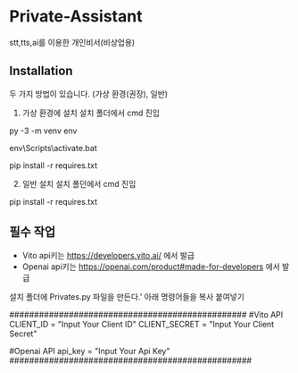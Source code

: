 # Private-Assistant
 stt,tts,ai를 이용한 개인비서(비상업용)

## Installation
 두 가지 방법이 있습니다. (가상 환경(권장), 일반)
 
 1. 가상 환경에 설치
  설치 폴더에서 cmd 진입
  
  py -3 -m venv env
  
  env\Scripts\activate.bat
  
  pip install -r requires.txt
  
 2. 일반 설치
  설치 폴던에서 cmd 진입
  
  pip install -r requires.txt

## 필수 작업
 - Vito api키는 https://developers.vito.ai/ 에서 발급
 - Openai api키는 https://openai.com/product#made-for-developers 에서 발급

 설치 폴더에 Privates.py 파일을 만든다.'
 아래 명령어들을 복사 붙여넣기

################################################
 #Vito API
 CLIENT_ID = "Input Your Client ID"
 CLIENT_SECRET = "Input Your Client Secret"

 #Openai API
 api_key = "Input Your Api Key"
#################################################